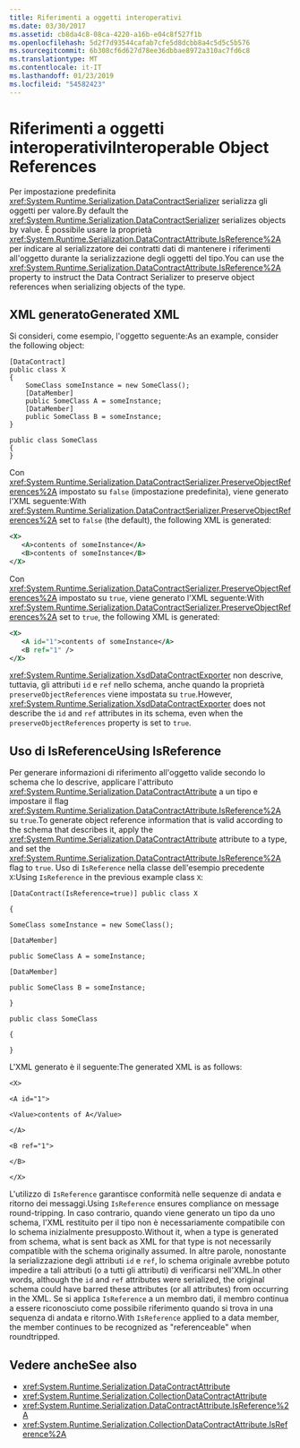 ```yaml
---
title: Riferimenti a oggetti interoperativi
ms.date: 03/30/2017
ms.assetid: cb8da4c8-08ca-4220-a16b-e04c8f527f1b
ms.openlocfilehash: 5d2f7d93544cafab7cfe5d8dcbb8a4c5d5c5b576
ms.sourcegitcommit: 6b308cf6d627d78ee36dbbae8972a310ac7fd6c8
ms.translationtype: MT
ms.contentlocale: it-IT
ms.lasthandoff: 01/23/2019
ms.locfileid: "54582423"
---
```

# <a name="interoperable-object-references"></a><span data-ttu-id="5d8b1-102">Riferimenti a oggetti interoperativi</span><span class="sxs-lookup"><span data-stu-id="5d8b1-102">Interoperable Object References</span></span>
<span data-ttu-id="5d8b1-103">Per impostazione predefinita <xref:System.Runtime.Serialization.DataContractSerializer> serializza gli oggetti per valore.</span><span class="sxs-lookup"><span data-stu-id="5d8b1-103">By default the <xref:System.Runtime.Serialization.DataContractSerializer> serializes objects by value.</span></span> <span data-ttu-id="5d8b1-104">È possibile usare la proprietà <xref:System.Runtime.Serialization.DataContractAttribute.IsReference%2A> per indicare al serializzatore dei contratti dati di mantenere i riferimenti all'oggetto durante la serializzazione degli oggetti del tipo.</span><span class="sxs-lookup"><span data-stu-id="5d8b1-104">You can use the <xref:System.Runtime.Serialization.DataContractAttribute.IsReference%2A> property to instruct the Data Contract Serializer to preserve object references when serializing objects of the type.</span></span>  
  
## <a name="generated-xml"></a><span data-ttu-id="5d8b1-105">XML generato</span><span class="sxs-lookup"><span data-stu-id="5d8b1-105">Generated XML</span></span>  
 <span data-ttu-id="5d8b1-106">Si consideri, come esempio, l'oggetto seguente:</span><span class="sxs-lookup"><span data-stu-id="5d8b1-106">As an example, consider the following object:</span></span>  
  
```  
[DataContract]  
public class X  
{  
    SomeClass someInstance = new SomeClass();  
    [DataMember]  
    public SomeClass A = someInstance;  
    [DataMember]  
    public SomeClass B = someInstance;  
}  
  
public class SomeClass   
{  
}  
```  
  
 <span data-ttu-id="5d8b1-107">Con <xref:System.Runtime.Serialization.DataContractSerializer.PreserveObjectReferences%2A> impostato su `false` (impostazione predefinita), viene generato l'XML seguente:</span><span class="sxs-lookup"><span data-stu-id="5d8b1-107">With <xref:System.Runtime.Serialization.DataContractSerializer.PreserveObjectReferences%2A> set to `false` (the default), the following XML is generated:</span></span>  
  
```xml  
<X>  
   <A>contents of someInstance</A>  
   <B>contents of someInstance</B>  
</X>  
```  
  
 <span data-ttu-id="5d8b1-108">Con <xref:System.Runtime.Serialization.DataContractSerializer.PreserveObjectReferences%2A> impostato su `true`, viene generato l'XML seguente:</span><span class="sxs-lookup"><span data-stu-id="5d8b1-108">With <xref:System.Runtime.Serialization.DataContractSerializer.PreserveObjectReferences%2A> set to `true`, the following XML is generated:</span></span>  
  
```xml  
<X>  
   <A id="1">contents of someInstance</A>  
   <B ref="1" />  
</X>  
```  
  
 <span data-ttu-id="5d8b1-109"><xref:System.Runtime.Serialization.XsdDataContractExporter> non descrive, tuttavia, gli attributi `id` e `ref` nello schema, anche quando la proprietà `preserveObjectReferences` viene impostata su `true`.</span><span class="sxs-lookup"><span data-stu-id="5d8b1-109">However, <xref:System.Runtime.Serialization.XsdDataContractExporter> does not describe the `id` and `ref` attributes in its schema, even when the `preserveObjectReferences` property is set to `true`.</span></span>  
  
## <a name="using-isreference"></a><span data-ttu-id="5d8b1-110">Uso di IsReference</span><span class="sxs-lookup"><span data-stu-id="5d8b1-110">Using IsReference</span></span>  
 <span data-ttu-id="5d8b1-111">Per generare informazioni di riferimento all'oggetto valide secondo lo schema che lo descrive, applicare l'attributo <xref:System.Runtime.Serialization.DataContractAttribute> a un tipo e impostare il flag <xref:System.Runtime.Serialization.DataContractAttribute.IsReference%2A> su `true`.</span><span class="sxs-lookup"><span data-stu-id="5d8b1-111">To generate object reference information that is valid according to the schema that describes it, apply the <xref:System.Runtime.Serialization.DataContractAttribute> attribute to a type, and set the <xref:System.Runtime.Serialization.DataContractAttribute.IsReference%2A> flag to `true`.</span></span> <span data-ttu-id="5d8b1-112">Uso di `IsReference` nella classe dell'esempio precedente `X`:</span><span class="sxs-lookup"><span data-stu-id="5d8b1-112">Using `IsReference` in the previous example class `X`:</span></span>  
  
 `[DataContract(IsReference=true)] public class X`  
  
 `{`  
  
 `SomeClass someInstance = new SomeClass();`  
  
 `[DataMember]`  
  
 `public SomeClass A = someInstance;`  
  
 `[DataMember]`  
  
 `public SomeClass B = someInstance;`  
  
 `}`  
  
 `public class SomeClass`  
  
 `{`  
  
 `}`  
  
 <span data-ttu-id="5d8b1-113">L'XML generato è il seguente:</span><span class="sxs-lookup"><span data-stu-id="5d8b1-113">The generated XML is as follows:</span></span>  
  
 `<X>`  
  
 `<A id="1">`  
  
 `<Value>contents of A</Value>`  
  
 `</A>`  
  
 `<B ref="1">`  
  
 `</B>`  
  
 `</X>`  
  
 <span data-ttu-id="5d8b1-114">L'utilizzo di `IsReference` garantisce conformità nelle sequenze di andata e ritorno dei messaggi.</span><span class="sxs-lookup"><span data-stu-id="5d8b1-114">Using `IsReference` ensures compliance on message round-tripping.</span></span> <span data-ttu-id="5d8b1-115">In caso contrario, quando viene generato un tipo da uno schema, l'XML restituito per il tipo non è necessariamente compatibile con lo schema inizialmente presupposto.</span><span class="sxs-lookup"><span data-stu-id="5d8b1-115">Without it, when a type is generated from schema, what is sent back as XML for that type is not necessarily compatible with the schema originally assumed.</span></span> <span data-ttu-id="5d8b1-116">In altre parole, nonostante la serializzazione degli attributi `id` e `ref`, lo schema originale avrebbe potuto impedire a tali attributi (o a tutti gli attributi) di verificarsi nell'XML.</span><span class="sxs-lookup"><span data-stu-id="5d8b1-116">In other words, although the `id` and `ref` attributes were serialized, the original schema could have barred these attributes (or all attributes) from occurring in the XML.</span></span> <span data-ttu-id="5d8b1-117">Se si applica `IsReference` a un membro dati, il membro continua a essere riconosciuto come possibile riferimento quando si trova in una sequenza di andata e ritorno.</span><span class="sxs-lookup"><span data-stu-id="5d8b1-117">With `IsReference` applied to a data member, the member continues to be recognized as "referenceable" when roundtripped.</span></span>  
  
## <a name="see-also"></a><span data-ttu-id="5d8b1-118">Vedere anche</span><span class="sxs-lookup"><span data-stu-id="5d8b1-118">See also</span></span>
- <xref:System.Runtime.Serialization.DataContractAttribute>
- <xref:System.Runtime.Serialization.CollectionDataContractAttribute>
- <xref:System.Runtime.Serialization.DataContractAttribute.IsReference%2A>
- <xref:System.Runtime.Serialization.CollectionDataContractAttribute.IsReference%2A>
